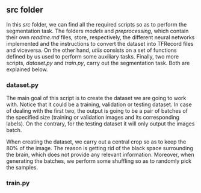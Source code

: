 ## src folder

In this _src_ folder, we can find all the required scripts so as to perform the segmentation task. The folders _models_ and _preprocessing_, which contain their own _readme.md_ files, store, respectively, the different neural networks implemented and the instructions to convert the dataset into TFRecord files and viceversa. On the other hand, _utils_ consists on a set of functions defined by us used to perform some auxiliary tasks. Finally, two more scripts, _dataset.py_ and _train.py_, carry out the segmentation task. Both are explained below.

### dataset.py

The main goal of this script is to create the dataset we are going to work with. Notice that it could be a training, validation or testing dataset. In case of dealing with the first two, the output is going to be a pair of batches of the specified size (training or validation images and its corresponding labels). On the contrary, for the testing dataset it will only output the images batch.

When creating the dataset, we carry out a central crop so as to keep the 80% of the image. The reason is getting rid of the black space surrounding the brain, which does not provide any relevant information. Moreover, when generating the batches, we perform some shuffling so as to randomly pick the samples.


### train.py

